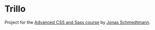 # Trillo

Project for the [Advanced CSS and Sass course](https://www.udemy.com/advanced-css-and-sass) by [Jonas Schmedtmann](https://github.com/jonasschmedtmann).
